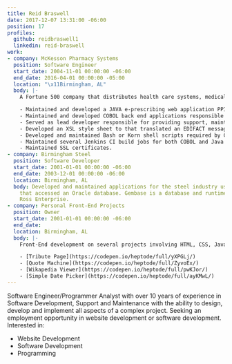 ```yaml
---
title: Reid Braswell
date: 2017-12-07 13:31:00 -06:00
position: 17
profiles:
  github: reidbraswell1
  linkedin: reid-braswell
work:
- company: McKesson Pharmacy Systems
  position: Software Engineer
  start_date: 2004-11-01 00:00:00 -06:00
  end_date: 2016-04-01 00:00:00 -05:00
  location: "\x11Birmingham, AL"
  body: |-
    A Fortune 500 company that distributes health care systems, medical supplies, and pharmaceutical products with more than 65,000 employees and $190 Billion in annual revenue:

    - Maintained and developed a JAVA e-prescribing web application PPIWEB (Pharmacy Physician Interface) that enabled pharmacies to send and receive electronic prescriptions through the Sure Scripts network (a network that supports electronic transmission of prescriptions between health care organizations and pharmacies). All messages were base-64 encoded EDIFACT wrapped in XML sent via a secure SSL connection.
    - Maintained and developed COBOL back end applications responsible for parsing, formatting and displaying the EDIFACT e-prescribing message.
    - Served as lead developer responsible for providing support, maintenance of PIHOST (Prescriber Interface Host), a Java application that facilitated the digital signing and archiving of controlled substance e-prescribing prescription information into a MYSQL database via JPA.
    - Developed an XSL style sheet to that translated an EDIFACT message to XML and XML to EDIFACT to allow PPIWEB to communicate with PIHOST.
    - Developed and maintained Bash or Korn shell scripts required by COBOL applications and Java build jobs that ran on a LINUX / AIX operating system.
    - Maintained several Jenkins CI build jobs for both COBOL and Java web-based applications.
    - Maintained SSL certificates.
- company: Birmingham Steel
  position: Software Developer
  start_date: 2001-01-01 00:00:00 -06:00
  end_date: 2003-12-01 00:00:00 -06:00
  location: Birmingham, AL
  body: Developed and maintained applications for the steel industry using Gembase
    that accessed an Oracle database. Gembase is a database and runtime engine from
    Ross Enterprise.
- company: Personal Front-End Projects
  position: Owner
  start_date: 2001-01-01 00:00:00 -06:00
  end_date: 
  location: Birmingham, AL
  body: |-
    Front-End development on several projects involving HTML, CSS, JavaScript, jQuery, and Bootstrap:

    - [Tribute Page](https://codepen.io/heptode/full/yXPGLj/)
    - [Quote Machine](https://codepen.io/heptode/full/ZyvoEx/)
    - [Wikapedia Viewer](https://codepen.io/heptode/full/pwKJor/)
    - [Simple Date Picker](https://codepen.io/heptode/full/ayKMwL/)
---
```


Software Engineer/Programmer Analyst with over 10 years of experience in Software Development, Support and Maintenance with the ability to design, develop and implement all aspects of a complex project. Seeking an employment opportunity in website development or software development. Interested in:

- Website Development
- Software Development
- Programming